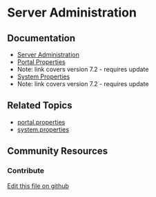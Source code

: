 # Server Administration

## Documentation

* [Server Administration](https://learn.liferay.com/dxp/latest/en/system-administration/using-the-server-administration-panel.html)
* [Portal Properties](https://portal.liferay.dev/docs/7-2/deploy/-/knowledge_base/d/portal-properties)
* Note: link covers version 7.2 - requires update
* [System Properties](https://portal.liferay.dev/docs/7-2/deploy/-/knowledge_base/d/system-properties)
* Note: link covers version 7.2 - requires update

## Related Topics

* [portal.properties](https://docs.liferay.com/portal/7.3-latest/propertiesdoc/portal.properties.html)
* [system.properties](https://docs.liferay.com/ce/portal/7.3-latest/propertiesdoc/system.properties.html)

## Community Resources


### Contribute

[Edit this file on github](https://github.com/olafk/controlpanel-documentation-docs/blob/master/md/74en/com_liferay_server_admin_web_portlet_ServerAdminPortlet/properties.md)
